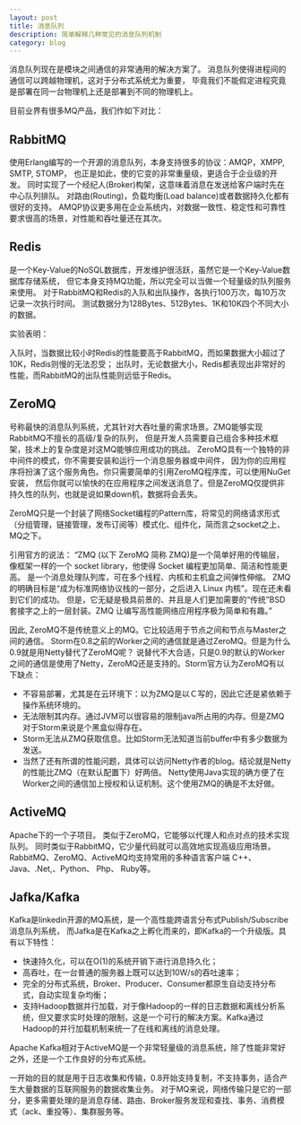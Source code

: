 ```yaml
---
layout: post
title: 消息队列
description: 简单解释几种常见的消息队列机制
category: blog
---
```


消息队列现在是模块之间通信的非常通用的解决方案了。
消息队列使得进程间的通信可以跨越物理机，这对于分布式系统尤为重要，
毕竟我们不能假定进程究竟是部署在同一台物理机上还是部署到不同的物理机上。

目前业界有很多MQ产品，我们作如下对比：

## RabbitMQ

使用Erlang编写的一个开源的消息队列，本身支持很多的协议：AMQP，XMPP, SMTP, STOMP，
也正是如此，使的它变的非常重量级，更适合于企业级的开发。
同时实现了一个经纪人(Broker)构架，这意味着消息在发送给客户端时先在中心队列排队。
对路由(Routing)，负载均衡(Load balance)或者数据持久化都有很好的支持。
AMQP协议更多用在企业系统内，对数据一致性、稳定性和可靠性要求很高的场景，对性能和吞吐量还在其次。

## Redis

是一个Key-Value的NoSQL数据库，开发维护很活跃，虽然它是一个Key-Value数据库存储系统，
但它本身支持MQ功能，所以完全可以当做一个轻量级的队列服务来使用。
对于RabbitMQ和Redis的入队和出队操作，各执行100万次，每10万次记录一次执行时间。
测试数据分为128Bytes、512Bytes、1K和10K四个不同大小的数据。

实验表明：

入队时，当数据比较小时Redis的性能要高于RabbitMQ，而如果数据大小超过了10K，Redis则慢的无法忍受；
出队时，无论数据大小，Redis都表现出非常好的性能，而RabbitMQ的出队性能则远低于Redis。

## ZeroMQ

号称最快的消息队列系统，尤其针对大吞吐量的需求场景。ZMQ能够实现RabbitMQ不擅长的高级/复杂的队列，
但是开发人员需要自己组合多种技术框架，技术上的复杂度是对这MQ能够应用成功的挑战。
ZeroMQ具有一个独特的非中间件的模式，你不需要安装和运行一个消息服务器或中间件，
因为你的应用程序将扮演了这个服务角色。你只需要简单的引用ZeroMQ程序库，可以使用NuGet安装，
然后你就可以愉快的在应用程序之间发送消息了。但是ZeroMQ仅提供非持久性的队列，也就是说如果down机，数据将会丢失。

ZeroMQ只是一个封装了网络Socket编程的Pattern库，将常见的网络请求形式（分组管理，链接管理，发布订阅等）模式化、组件化，简而言之socket之上、MQ之下。

引用官方的说法： “ZMQ (以下 ZeroMQ 简称 ZMQ)是一个简单好用的传输层，
像框架一样的一个 socket library，他使得 Socket 编程更加简单、简洁和性能更高。
是一个消息处理队列库，可在多个线程、内核和主机盒之间弹性伸缩。
ZMQ 的明确目标是“成为标准网络协议栈的一部分，之后进入 Linux 内核”。现在还未看到它们的成功。
但是，它无疑是极具前景的、并且是人们更加需要的“传统”BSD 套接字之上的一层封装。ZMQ 让编写高性能网络应用程序极为简单和有趣。”

因此, ZeroMQ不是传统意义上的MQ。它比较适用于节点之间和节点与Master之间的通信。
Storm在0.8之前的Worker之间的通信就是通过ZeroMQ。但是为什么0.9就是用Netty替代了ZeroMQ呢？
说替代不大合适，只是0.9的默认的Worker之间的通信是使用了Netty，ZeroMQ还是支持的。Storm官方认为ZeroMQ有以下缺点：

* 不容易部署，尤其是在云环境下：以为ZMQ是以Ｃ写的，因此它还是紧依赖于操作系统环境的。
* 无法限制其内存。通过JVM可以很容易的限制java所占用的内存。但是ZMQ对于Storm来说是个黑盒似得存在。
* Storm无法从ZMQ获取信息。比如Storm无法知道当前buffer中有多少数据为发送。
* 当然了还有所谓的性能问题，具体可以访问Netty作者的blog。结论就是Netty的性能比ZMQ（在默认配置下）好两倍。
Netty使用Java实现的确方便了在Worker之间的通信加上授权和认证机制。这个使用ZMQ的确是不太好做。


## ActiveMQ

Apache下的一个子项目。 类似于ZeroMQ，它能够以代理人和点对点的技术实现队列。
同时类似于RabbitMQ，它少量代码就可以高效地实现高级应用场景。
RabbitMQ、ZeroMQ、ActiveMQ均支持常用的多种语言客户端 C++、Java、.Net,、Python、 Php、 Ruby等。

## Jafka/Kafka

Kafka是linkedin开源的MQ系统，是一个高性能跨语言分布式Publish/Subscribe消息队列系统，
而Jafka是在Kafka之上孵化而来的，即Kafka的一个升级版。具有以下特性：

* 快速持久化，可以在O(1)的系统开销下进行消息持久化；
* 高吞吐，在一台普通的服务器上既可以达到10W/s的吞吐速率；
* 完全的分布式系统，Broker、Producer、Consumer都原生自动支持分布式，自动实现复杂均衡；
* 支持Hadoop数据并行加载，对于像Hadoop的一样的日志数据和离线分析系统，但又要求实时处理的限制，这是一个可行的解决方案。Kafka通过Hadoop的并行加载机制来统一了在线和离线的消息处理。

Apache Kafka相对于ActiveMQ是一个非常轻量级的消息系统，除了性能非常好之外，还是一个工作良好的分布式系统。

一开始的目的就是用于日志收集和传输，0.8开始支持复制，不支持事务，适合产生大量数据的互联网服务的数据收集业务。
对于MQ来说，网络传输只是它的一部分，更多需要处理的是消息存储、路由、Broker服务发现和查找、事务、消费模式（ack、重投等）、集群服务等。


